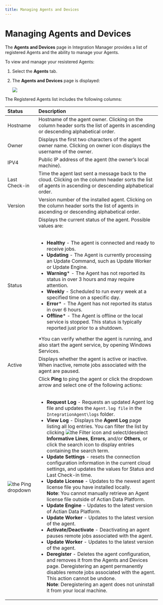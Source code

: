 ```yaml
---
title: Managing Agents and Devices
---
```

# Managing Agents and Devices

The **Agents and Devices** page in Integration Manager provides a list of registered Agents and the ability to manage your Agents. 

To view and manage your resistered Agents:

1. Select the **Agents** tab.
2. The **Agents and Devices** page is displayed:

   ![](/img/Registered-Agents.png)

The Registered Agents list includes the following columns:


| Status | Description |
| :--- | :--- |
| Hostname | Hostname of the agent owner. Clicking on the column header sorts the list of agents in ascending or descending alphabetical order. |
| Owner | Displays the first two characters of the agent owner name. Clicking on owner icon displays the username of the owner. |
| IPV4 | Public IP address of the agent (the owner’s local machine). |
| Last Check-in | Time the agent last sent a message back to the cloud. Clicking on the column header sorts the list of agents in ascending or descending alphabetical order. |
| Version |Version number of the installed agent. Clicking on the column header sorts the list of agents in ascending or descending alphabetical order. |
| Status | Displays the current status of the agent. Possible values are:<br /><br /><ul><li>**Healthy** - The agent is connected and ready to receive jobs.</li><li>**Updating** - The Agent is currently processing an Update Command, such as Update Worker or Update Engine.</li><li>**Warning*** - The Agent has not reported its status in over 3 hours and may require attention.</li><li>**Weekly** - Scheduled to run every week at a specified time on a specific day.</li><li>**Error*** - The Agent has not reported its status in over 6 hours.</li><li>**Offline*** - The Agent is offline or the local service is stopped. This status is typically reported just prior to a shutdown.</li></ul>*You can verify whether the agent is running, and also start the agent service, by opening Windows Services. |
| Active | Displays whether the agent is active or inactive. When inactive, remote jobs associated with the agent are paused. |
| <img src="/img/icons/ping-dropdown.png" className="icon" alt="the Ping dropdown"/> | Click **Ping** to ping the agent or click the dropdown arrow and select one of the following actions:<br /><br /><ul><li>**Request Log** - Requests an updated Agent log file and updates the `Agent.log file` in the `IntegrationAgent\logs` folder.</li><li>**View Log** - Displays the **Agent Log** page listing all log entries. You can filter the list by clicking <img src="/img/icons/filter.png" className="icon" alt="the Filter icon"/> and select/deselect **Informative Lines**, **Errors**, and/or **Others**, or click the search icon to display entries containing the search term.</li><li>**Update Settings** - resets the connection configuration information in the current cloud settings, and updates the values for Status and Last Check-in time.</li><li>**Update License** - Updates to the newest agent license file you have installed locally.<br />**Note**: You cannot manually retrieve an Agent license file outside of Actian Data Platform.</li><li>**Update Engine** - Updates to the latest version of Actian Data Platform.</li><li>**Update Worker** - Updates to the latest version of the agent.</li><li>**Activate/Deactivate** - Deactivating an agent pauses remote jobs associated with the agent.</li><li>**Update Worker** - Updates to the latest version of the agent.</li><li>**Deregister** - Deletes the agent configuration, and removes it from the Agents and Devices page. Deregistering an agent permanently disables remote jobs associated with the agent. This action cannot be undone.<br />**Note**:  Deregistering an agent does not uninstall it from your local machine.</li></ul> |
